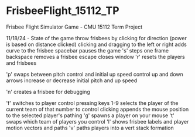 # FrisbeeFlight_15112_TP
Frisbee Flight Simulator Game - CMU 15112 Term Project

11/18/24 - State of the game
throw frisbees by clicking for direction (power is based on distance clicked)
clicking and dragging to the left or right adds curve to the frisbee
spacebar pauses the game
's' steps one frame
backspace removes a frisbee
escape closes window
'r' resets the players and frisbees

'p' swaps between pitch control and initial up speed control
up and down arrows increase or decrease initial pitch and up speed

'n' creates a frisbee for debugging

'f' switches to player control
pressing keys 1-9 selects the player of the current team of that number to control 
clicking appends the mouse position to the selected player's pathing
'g' spawns a player on your mouse
't' swaps which team of players you control
'l' shows frisbee labels and player motion vectors and paths
'v' paths players into a vert stack formation